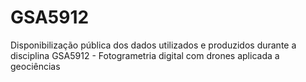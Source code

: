 # GSA5912
Disponibilização pública dos dados utilizados e produzidos durante a disciplina GSA5912 - Fotogrametria digital com drones aplicada a geociências
